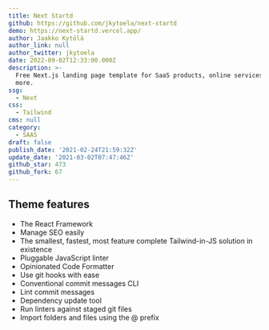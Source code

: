 ```yaml
---
title: Next Startd
github: https://github.com/jkytoela/next-startd
demo: https://next-startd.vercel.app/
author: Jaakko Kytölä
author_link: null
author_twitter: jkytoela
date: 2022-09-02T12:33:00.000Z
description: >-
  Free Next.js landing page template for SaaS products, online services and
  more.
ssg:
  - Next
css:
  - Tailwind
cms: null
category:
  - SAAS
draft: false
publish_date: '2021-02-24T21:59:32Z'
update_date: '2021-03-02T07:47:46Z'
github_star: 473
github_fork: 67
---
```


## Theme features

- The React Framework
- Manage SEO easily
- The smallest, fastest, most feature complete Tailwind-in-JS solution in existence
- Pluggable JavaScript linter
- Opinionated Code Formatter
- Use git hooks with ease
- Conventional commit messages CLI
- Lint commit messages
- Dependency update tool
- Run linters against staged git files
- Import folders and files using the @ prefix